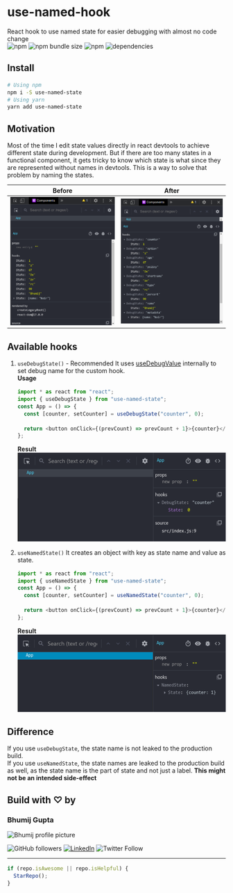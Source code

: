 # use-named-hook

React hook to use named state for easier debugging with almost no code change  
![npm](https://img.shields.io/npm/dm/use-named-state) ![npm bundle size](https://img.shields.io/bundlephobia/min/use-named-state) ![npm](https://img.shields.io/npm/v/use-named-state) ![dependencies](https://img.shields.io/badge/dependencies-0-brightgreen)

## Install

```bash
# Using npm
npm i -S use-named-state
# Using yarn
yarn add use-named-state
```

## Motivation

Most of the time I edit state values directly in react devtools to achieve different state during development. But if there are too many states in a functional component, it gets tricky to know which state is what since they are represented without names in devtools. This is a way to solve that problem by naming the states.

| Before                         | After                        |
| ------------------------------ | ---------------------------- |
| ![Before](./assets/before.png) | ![After](./assets/after.png) |

## Available hooks

1. `useDebugState()` - Recommended
   It uses [useDebugValue](https://reactjs.org/docs/hooks-reference.html#usedebugvalue) internally to set debug name for the custom hook.  
    **Usage**

   ```typescript
   import * as react from "react";
   import { useDebugState } from "use-named-state";
   const App = () => {
     const [counter, setCounter] = useDebugState("counter", 0);

     return <button onClick={(prevCount) => prevCount + 1}>{counter}</button>;
   };
   ```

   **Result**  
   ![Output of useDebugState](./assets/debugState.png)

2. `useNamedState()`
   It creates an object with key as state name and value as state.

   ```typescript
   import * as react from "react";
   import { useNamedState } from "use-named-state";
   const App = () => {
     const [counter, setCounter] = useNamedState("counter", 0);

     return <button onClick={(prevCount) => prevCount + 1}>{counter}</button>;
   };
   ```

   **Result**  
   ![Output of useNamedState](./assets/namedState.png)

## Difference

If you use `useDebugState`, the state name is not leaked to the production build.  
If you use `useNamedState`, the state names are leaked to the production build as well, as the state name is the part of state and not just a label. **This might not be an intended side-effect**

## Build with ♡ by

### Bhumij Gupta

<img src="https://avatars.githubusercontent.com/bhumijgupta?size=200" alt="Bhumij profile picture">

![GitHub followers](https://img.shields.io/github/followers/bhumijgupta?label=Follow&style=social) [![LinkedIn](https://img.shields.io/static/v1.svg?label=connect&message=@bhumijgupta&color=success&logo=linkedin&style=flat&logoColor=white)](https://www.linkedin.com/in/bhumijgupta/) ![Twitter Follow](https://img.shields.io/twitter/follow/bhumijgupta?style=social)

---

```javascript
if (repo.isAwesome || repo.isHelpful) {
  StarRepo();
}
```

